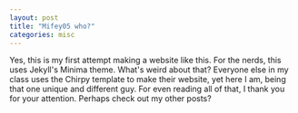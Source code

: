 ```yaml
---
layout: post
title: "Mifey05 who?"
categories: misc
---
```


Yes, this is my first attempt making a website like this. For the nerds, this uses Jekyll's Minima theme. What's weird about that? Everyone else in my class uses the Chirpy template to make their website, yet here I am, being that one unique and different guy.
For even reading all of that, I thank you for your attention. Perhaps check out my other posts?
